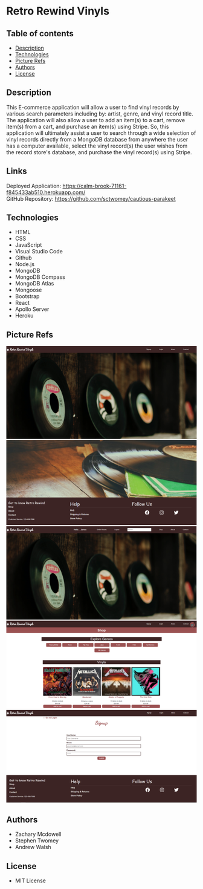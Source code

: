 # Retro Rewind Vinyls

## Table of contents

* [Description](#Description)
* [Technologies](#Technologies)
* [Picture Refs](#Picture-Refs)
* [Authors](#Authors)
* [License](#License)



## Description

This E-commerce application will allow a user to find vinyl records by various search parameters including by: artist, genre, and vinyl record title. The application will also allow a user to add an item(s) to a cart, remove item(s) from a cart, and purchase an item(s) using Stripe. So, this application will ultimately assist a user to search through a wide selection of vinyl records directly from a MongoDB database from anywhere the user has a computer available, select the vinyl record(s) the user wishes from the record store's database, and purchase the vinyl record(s) using Stripe.

## Links

Deployed Application: https://calm-brook-71161-f845433ab510.herokuapp.com/<br>
GitHub Repository: https://github.com/sctwomey/cautious-parakeet

## Technologies

* HTML
* CSS
* JavaScript
* Visual Studio Code
* Github
* Node.js
* MongoDB
* MongoDB Compass
* MongoDB Atlas
* Mongoose
* Bootstrap
* React
* Apollo Server
* Heroku

## Picture Refs

<img src="/client/public/images/homepage-top.PNG" alt="Record Store Homepage1 File Image" title="Record Store Homepage1 File Screenshot">
<img src="/client/public/images/homepage-bottom.PNG" alt="Record Store Homepage2 File Image" title="Record Store Homepage2 File Screenshot">
<img src="client/public/images/homepage-logged-in.PNG" alt="Record Store Homepage Logged In File Image" title="Record Store Homepage Logged In File Screenshot">
<img src="/client/public/images/shoppage-top.PNG" alt="Record Store Shop Page File Image" title="Record Store Shop Page File Screenshot">
<img src="/client/public/images/signup-page.PNG" alt="Record Store Signup Page File Image" title="Record Store Signup Page File Screenshot">

## Authors

* Zachary Mcdowell
* Stephen Twomey
* Andrew Walsh

## License

* MIT License
